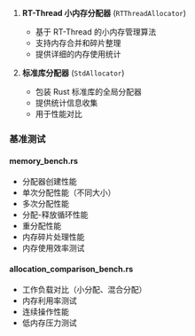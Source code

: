 1. **RT-Thread 小内存分配器** (`RTThreadAllocator`)
   - 基于 RT-Thread 的小内存管理算法
   - 支持内存合并和碎片整理
   - 提供详细的内存使用统计

2. **标准库分配器** (`StdAllocator`)
   - 包装 Rust 标准库的全局分配器
   - 提供统计信息收集
   - 用于性能对比

### 基准测试

#### memory_bench.rs
- 分配器创建性能
- 单次分配性能（不同大小）
- 多次分配性能
- 分配-释放循环性能
- 重分配性能
- 内存碎片处理性能
- 内存使用效率测试

#### allocation_comparison_bench.rs
- 工作负载对比（小分配、混合分配）
- 内存利用率测试
- 连续操作性能
- 低内存压力测试